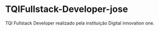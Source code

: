 # TQIFullstack-Developer-jose
TQI Fullstack Developer realizado pela instituição Digital innovation one.
